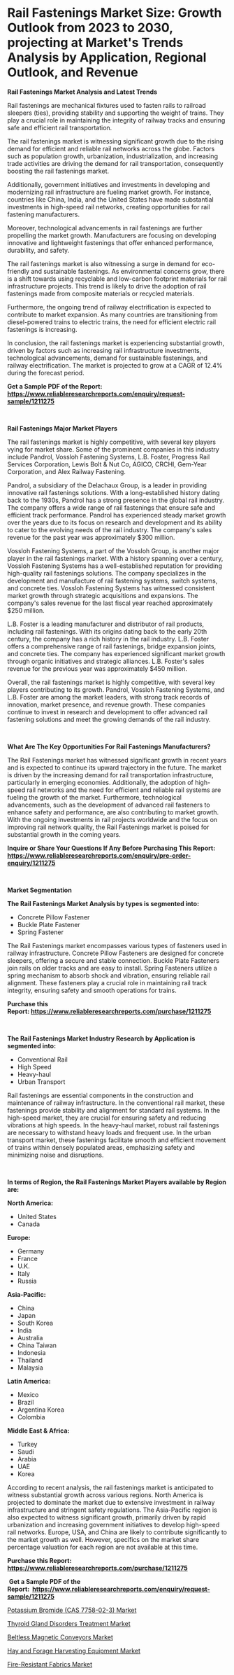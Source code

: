 <p><h1>Rail Fastenings Market Size: Growth Outlook from 2023 to 2030, projecting at Market's Trends Analysis by Application, Regional Outlook, and Revenue</h1></p><p><strong>Rail Fastenings Market Analysis and Latest Trends</strong></p>
<p><p>Rail fastenings are mechanical fixtures used to fasten rails to railroad sleepers (ties), providing stability and supporting the weight of trains. They play a crucial role in maintaining the integrity of railway tracks and ensuring safe and efficient rail transportation.</p><p>The rail fastenings market is witnessing significant growth due to the rising demand for efficient and reliable rail networks across the globe. Factors such as population growth, urbanization, industrialization, and increasing trade activities are driving the demand for rail transportation, consequently boosting the rail fastenings market.</p><p>Additionally, government initiatives and investments in developing and modernizing rail infrastructure are fueling market growth. For instance, countries like China, India, and the United States have made substantial investments in high-speed rail networks, creating opportunities for rail fastening manufacturers.</p><p>Moreover, technological advancements in rail fastenings are further propelling the market growth. Manufacturers are focusing on developing innovative and lightweight fastenings that offer enhanced performance, durability, and safety.</p><p>The rail fastenings market is also witnessing a surge in demand for eco-friendly and sustainable fastenings. As environmental concerns grow, there is a shift towards using recyclable and low-carbon footprint materials for rail infrastructure projects. This trend is likely to drive the adoption of rail fastenings made from composite materials or recycled materials.</p><p>Furthermore, the ongoing trend of railway electrification is expected to contribute to market expansion. As many countries are transitioning from diesel-powered trains to electric trains, the need for efficient electric rail fastenings is increasing.</p><p>In conclusion, the rail fastenings market is experiencing substantial growth, driven by factors such as increasing rail infrastructure investments, technological advancements, demand for sustainable fastenings, and railway electrification. The market is projected to grow at a CAGR of 12.4% during the forecast period.</p></p>
<p><strong>Get a Sample PDF of the Report:&nbsp; <a href="https://www.reliableresearchreports.com/enquiry/request-sample/1211275">https://www.reliableresearchreports.com/enquiry/request-sample/1211275</a></strong></p>
<p>&nbsp;</p>
<p><strong>Rail Fastenings Major Market Players</strong></p>
<p><p>The rail fastenings market is highly competitive, with several key players vying for market share. Some of the prominent companies in this industry include Pandrol, Vossloh Fastening Systems, L.B. Foster, Progress Rail Services Corporation, Lewis Bolt & Nut Co, AGICO, CRCHI, Gem-Year Corporation, and Alex Railway Fastening.</p><p>Pandrol, a subsidiary of the Delachaux Group, is a leader in providing innovative rail fastenings solutions. With a long-established history dating back to the 1930s, Pandrol has a strong presence in the global rail industry. The company offers a wide range of rail fastenings that ensure safe and efficient track performance. Pandrol has experienced steady market growth over the years due to its focus on research and development and its ability to cater to the evolving needs of the rail industry. The company's sales revenue for the past year was approximately $300 million.</p><p>Vossloh Fastening Systems, a part of the Vossloh Group, is another major player in the rail fastenings market. With a history spanning over a century, Vossloh Fastening Systems has a well-established reputation for providing high-quality rail fastenings solutions. The company specializes in the development and manufacture of rail fastening systems, switch systems, and concrete ties. Vossloh Fastening Systems has witnessed consistent market growth through strategic acquisitions and expansions. The company's sales revenue for the last fiscal year reached approximately $250 million.</p><p>L.B. Foster is a leading manufacturer and distributor of rail products, including rail fastenings. With its origins dating back to the early 20th century, the company has a rich history in the rail industry. L.B. Foster offers a comprehensive range of rail fastenings, bridge expansion joints, and concrete ties. The company has experienced significant market growth through organic initiatives and strategic alliances. L.B. Foster's sales revenue for the previous year was approximately $450 million.</p><p>Overall, the rail fastenings market is highly competitive, with several key players contributing to its growth. Pandrol, Vossloh Fastening Systems, and L.B. Foster are among the market leaders, with strong track records of innovation, market presence, and revenue growth. These companies continue to invest in research and development to offer advanced rail fastening solutions and meet the growing demands of the rail industry.</p></p>
<p>&nbsp;</p>
<p><strong>What Are The Key Opportunities For Rail Fastenings Manufacturers?</strong></p>
<p><p>The Rail Fastenings market has witnessed significant growth in recent years and is expected to continue its upward trajectory in the future. The market is driven by the increasing demand for rail transportation infrastructure, particularly in emerging economies. Additionally, the adoption of high-speed rail networks and the need for efficient and reliable rail systems are fueling the growth of the market. Furthermore, technological advancements, such as the development of advanced rail fasteners to enhance safety and performance, are also contributing to market growth. With the ongoing investments in rail projects worldwide and the focus on improving rail network quality, the Rail Fastenings market is poised for substantial growth in the coming years.</p></p>
<p><strong>Inquire or Share Your Questions If Any Before Purchasing This Report: <a href="https://www.reliableresearchreports.com/enquiry/pre-order-enquiry/1211275">https://www.reliableresearchreports.com/enquiry/pre-order-enquiry/1211275</a></strong></p>
<p>&nbsp;</p>
<p><strong>Market Segmentation</strong></p>
<p><strong>The Rail Fastenings Market Analysis by types is segmented into:</strong></p>
<p><ul><li>Concrete Pillow Fastener</li><li>Buckle Plate Fastener</li><li>Spring Fastener</li></ul></p>
<p><p>The Rail Fastenings market encompasses various types of fasteners used in railway infrastructure. Concrete Pillow Fasteners are designed for concrete sleepers, offering a secure and stable connection. Buckle Plate Fasteners join rails on older tracks and are easy to install. Spring Fasteners utilize a spring mechanism to absorb shock and vibration, ensuring reliable rail alignment. These fasteners play a crucial role in maintaining rail track integrity, ensuring safety and smooth operations for trains.</p></p>
<p><strong>Purchase this Report:&nbsp;<a href="https://www.reliableresearchreports.com/purchase/1211275">https://www.reliableresearchreports.com/purchase/1211275</a></strong></p>
<p>&nbsp;</p>
<p><strong>The Rail Fastenings Market Industry Research by Application is segmented into:</strong></p>
<p><ul><li>Conventional Rail</li><li>High Speed</li><li>Heavy-haul</li><li>Urban Transport</li></ul></p>
<p><p>Rail fastenings are essential components in the construction and maintenance of railway infrastructure. In the conventional rail market, these fastenings provide stability and alignment for standard rail systems. In the high-speed market, they are crucial for ensuring safety and reducing vibrations at high speeds. In the heavy-haul market, robust rail fastenings are necessary to withstand heavy loads and frequent use. In the urban transport market, these fastenings facilitate smooth and efficient movement of trains within densely populated areas, emphasizing safety and minimizing noise and disruptions.</p></p>
<p>&nbsp;</p>
<p><strong>In terms of Region, the Rail Fastenings Market Players available by Region are:</strong></p>
<p>
    <p> <strong> North America: </strong>
        <ul>
            <li>United States</li>
            <li>Canada</li>
        </ul>
        </p> 
    <p> <strong> Europe: </strong>
        <ul>
            <li>Germany</li>
            <li>France</li>
            <li>U.K.</li>
            <li>Italy</li>
            <li>Russia</li>
        </ul>
        </p> 
    <p> <strong> Asia-Pacific: </strong>
        <ul>
            <li>China</li>
            <li>Japan</li>
            <li>South Korea</li>
            <li>India</li>
            <li>Australia</li>
            <li>China Taiwan</li>
            <li>Indonesia</li>
            <li>Thailand</li>
            <li>Malaysia</li>
        </ul>
        </p> 
    <p> <strong> Latin America: </strong>
        <ul>
            <li>Mexico</li>
            <li>Brazil</li>
            <li>Argentina Korea</li>
            <li>Colombia</li>
        </ul>
        </p> 
    <p> <strong> Middle East & Africa: </strong>
        <ul>
            <li>Turkey</li>
            <li>Saudi</li>
            <li>Arabia</li>
            <li>UAE</li>
            <li>Korea</li>
        </ul>
    </p>
    </p>
<p><p>According to recent analysis, the rail fastenings market is anticipated to witness substantial growth across various regions. North America is projected to dominate the market due to extensive investment in railway infrastructure and stringent safety regulations. The Asia-Pacific region is also expected to witness significant growth, primarily driven by rapid urbanization and increasing government initiatives to develop high-speed rail networks. Europe, USA, and China are likely to contribute significantly to the market growth as well. However, specifics on the market share percentage valuation for each region are not available at this time.</p></p>
<p><strong>Purchase this Report: <a href="https://www.reliableresearchreports.com/purchase/1211275">https://www.reliableresearchreports.com/purchase/1211275</a></strong></p>
<p>&nbsp;<strong>Get a Sample PDF of the Report:&nbsp;&nbsp;<a href="https://www.reliableresearchreports.com/enquiry/request-sample/1211275">https://www.reliableresearchreports.com/enquiry/request-sample/1211275</a></strong></p>
<p><strong></strong></p>
<p><p><a href="https://www.linkedin.com/pulse/potassium-bromide-cas-7758-02-3-market-insights-players/">Potassium Bromide (CAS 7758-02-3) Market</a></p><p><a href="https://medium.com/@janrussell6445/thyroid-gland-disorders-treatment-market-size-cagr-trends-2024-2030-043e468fc90c">Thyroid Gland Disorders Treatment Market</a></p><p><a href="https://www.linkedin.com/pulse/beltless-magnetic-conveyors-market-challenges-opportunities/">Beltless Magnetic Conveyors Market</a></p><p><a href="https://github.com/provorikovar/Market-Research-Report-List-1/blob/main/hay-and-forage-harvesting-equipment-market.md">Hay and Forage Harvesting Equipment Market</a></p><p><a href="https://medium.com/@taraktanay7654/fire-resistant-fabrics-market-size-growth-forecast-2023-2030-65719d4fee17">Fire-Resistant Fabrics Market</a></p></p>